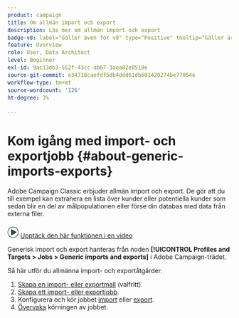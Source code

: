 ```yaml
---
product: campaign
title: Om allmän import och export
description: Läs mer om allmän import och export
badge-v8: label="Gäller även för v8" type="Positive" tooltip="Gäller även Campaign v8"
feature: Overview
role: User, Data Architect
level: Beginner
exl-id: 9ac13db3-552f-43cc-ab67-3aea82e0519e
source-git-commit: e34718caefdf5db4ddd61db601420274be77054e
workflow-type: tm+mt
source-wordcount: '126'
ht-degree: 3%

---
```


# Kom igång med import- och exportjobb {#about-generic-imports-exports}



Adobe Campaign Classic erbjuder allmän import och export. De gör att du till exempel kan extrahera en lista över kunder eller potentiella kunder som sedan blir en del av målpopulationen eller förse din databas med data från externa filer.

![](assets/do-not-localize/how-to-video.png) [Upptäck den här funktionen i en video](../../platform/using/exporting-and-importing-profiles.md#import-profiles-video)

Generisk import och export hanteras från noden **[!UICONTROL Profiles and Targets > Jobs > Generic imports and exports]** i Adobe Campaign-trädet.

Så här utför du allmänna import- och exportåtgärder:

1. [Skapa en import- eller exportmall](../../platform/using/creating-import-export-templates.md) (valfritt).
1. [Skapa ett import- eller exportjobb](../../platform/using/creating-import-export-jobs.md).
1. Konfigurera och kör jobbet [import](../../platform/using/executing-import-jobs.md) eller [export](../../platform/using/executing-export-jobs.md).
1. [Övervaka](../../platform/using/monitoring-jobs-execution.md) körningen av jobbet.
